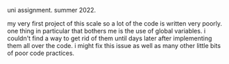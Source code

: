 uni assignment. summer 2022.

my very first project of this scale so a lot of the code is written very poorly. one thing in particular that bothers me is the use of global variables.
i couldn't find a way to get rid of them until days later after implementing them all over the code.
i might fix this issue as well as many other little bits of poor code practices.
